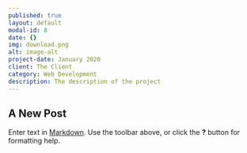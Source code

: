 ```yaml
---
published: true
layout: default
modal-id: 8
date: {}
img: download.png
alt: image-alt
project-date: January 2020
client: The Client
category: Web Development
description: The description of the project
---
```

## A New Post


Enter text in [Markdown](http://daringfireball.net/projects/markdown/). Use the toolbar above, or click the **?** button for formatting help.
